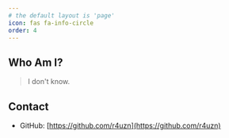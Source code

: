 ```yaml
---
# the default layout is 'page'
icon: fas fa-info-circle
order: 4
---
```


## Who Am I?  
> I don't know.

## Contact  
- GitHub: [https://github.com/r4uzn](https://github.com/r4uzn)
